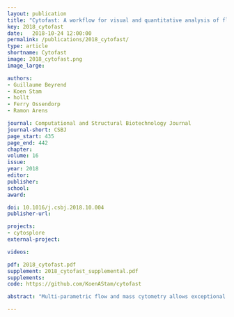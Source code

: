 ```yaml
---
layout: publication
title: "Cytofast: A workflow for visual and quantitative analysis of flow and mass cytometry data to discover immune signatures and correlations"
key: 2018_cytofast
date:   2018-10-24 12:00:00
permalink: /publications/2018_cytofast/
type: article
shortname: Cytofast
image: 2018_cytofast.png
image_large:

authors:
- Guillaume Beyrend
- Koen Stam
- hollt
- Ferry Ossendorp
- Ramon Arens

journal: Computational and Structural Biotechnology Journal
journal-short: CSBJ
page_start: 435
page_end: 442
chapter:
volume: 16
issue:
year: 2018
editor:
publisher:
school:
award:

doi: 10.1016/j.csbj.2018.10.004
publisher-url:

projects:
- cytosplore
external-project:

videos:

pdf: 2018_cytofast.pdf
supplement: 2018_cytofast_supplemental.pdf
supplements:
code: https://github.com/KoenAStam/cytofast

abstract: "Multi-parametric flow and mass cytometry allows exceptional high-resolution exploration of the cellular composition of the immune system. A large panel of computational tools have been developed to analyze the high-dimensional landscape of the data generated. Analysis frameworks such as FlowSOM or Cytosplore incorporate clustering and dimensionality reduction techniques and include algorithms allowing visualization of multi-parametric cytometric analysis. To additionally provide means to quantify specific cell clusters and correlations between samples, we developed an R-package, called cytofast, for further downstream analysis. Specifically, cytofast enables the visualization and quantification of cell clusters for an efficient discovery of cell populations associated with diseases or physiology. We used cytofast on mass and flow cytometry datasets based on the modulation of the immune system upon immunotherapy. With cytofast, we rapidly generated visual representations of group-related immune cell clusters and showed correlations with the immune system composition. We discovered macrophage subsets that significantly decrease upon cancer immunotherapy and distinct prime-boost effects of prophylactic vaccines on the myeloid compartment. Cytofast is a time-efficient tool for comprehensive cytometric analysis to reveal immune signatures and correlations."

---
```

